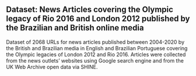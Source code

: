 ## Dataset: News Articles covering the Olympic legacy of Rio 2016 and London 2012 published by the Brazilian and British online media
Dataset of 2068 URLs for news articles published between 2004-2020 by the British and Brazilian media in English and Brazilian Portuguese covering the Olympic legacies of London 2012 and Rio 2016. Articles were collected from the news outlets’ websites using Google search engine and from the UK Web Archive open data via SHINE. 

